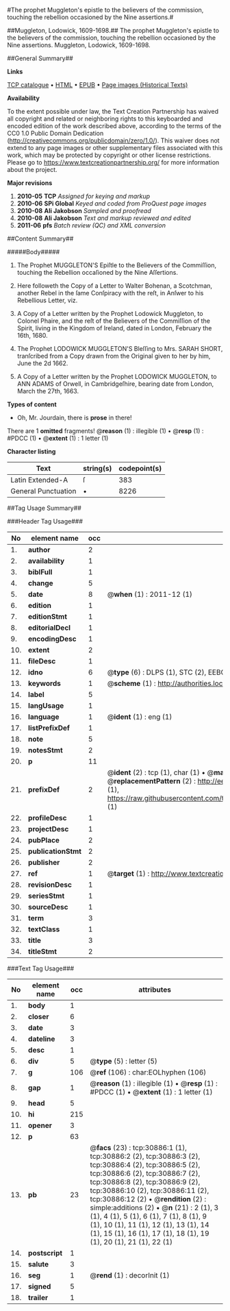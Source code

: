 #The prophet Muggleton's epistle to the believers of the commission, touching the rebellion occasioned by the Nine assertions.#

##Muggleton, Lodowick, 1609-1698.##
The prophet Muggleton's epistle to the believers of the commission, touching the rebellion occasioned by the Nine assertions.
Muggleton, Lodowick, 1609-1698.

##General Summary##

**Links**

[TCP catalogue](http://www.ota.ox.ac.uk/tcp/)  • 
[HTML](http://tei.it.ox.ac.uk/tcp/Texts-HTML/free/A51/A51575.html)  • 
[EPUB](http://tei.it.ox.ac.uk/tcp/Texts-EPUB/free/A51/A51575.epub) • 
[Page images (Historical Texts)](https://historicaltexts.jisc.ac.uk/eebo-99826483e)

**Availability**

To the extent possible under law, the Text Creation Partnership has waived all copyright and related or neighboring rights to this keyboarded and encoded edition of the work described above, according to the terms of the CC0 1.0 Public Domain Dedication (http://creativecommons.org/publicdomain/zero/1.0/). This waiver does not extend to any page images or other supplementary files associated with this work, which may be protected by copyright or other license restrictions. Please go to https://www.textcreationpartnership.org/ for more information about the project.

**Major revisions**

1. __2010-05__ __TCP__ *Assigned for keying and markup*
1. __2010-06__ __SPi Global__ *Keyed and coded from ProQuest page images*
1. __2010-08__ __Ali Jakobson__ *Sampled and proofread*
1. __2010-08__ __Ali Jakobson__ *Text and markup reviewed and edited*
1. __2011-06__ __pfs__ *Batch review (QC) and XML conversion*

##Content Summary##

#####Body#####

1. The Prophet MUGGLETON'S Epiſtle to the Believers of the Commiſſion, touching the Rebellion occaſioned by the Nine Aſſertions.

1. Here followeth the Copy of a Letter to Walter Bohenan, a Scotchman, another Rebel in the ſame Conſpiracy with the reſt, in Anſwer to his Rebellious Letter, viz.

1. A Copy of a Letter written by the Prophet Lodowick Muggleton, to Colonel Phaire, and the reſt of the Believers of the Commiſſion of the Spirit, living in the Kingdom of Ireland, dated in London, February the 16th, 1680.

1. The Prophet LODOWICK MUGGLETON'S Bleſſing to Mrs. SARAH SHORT, tranſcribed from a Copy drawn from the Original given to her by him, June the 2d 1662.

1. A Copy of a Letter written by the Prophet LODOWICK MUGGLETON, to ANN ADAMS of Orwell, in Cambridgeſhire, bearing date from London, March the 27th, 1663.

**Types of content**

  * Oh, Mr. Jourdain, there is **prose** in there!

There are 1 **omitted** fragments! 
 @__reason__ (1) : illegible (1)  •  @__resp__ (1) : #PDCC (1)  •  @__extent__ (1) : 1 letter (1)

**Character listing**


|Text|string(s)|codepoint(s)|
|---|---|---|
|Latin Extended-A|ſ|383|
|General Punctuation|•|8226|

##Tag Usage Summary##

###Header Tag Usage###

|No|element name|occ|attributes|
|---|---|---|---|
|1.|__author__|2||
|2.|__availability__|1||
|3.|__biblFull__|1||
|4.|__change__|5||
|5.|__date__|8| @__when__ (1) : 2011-12 (1)|
|6.|__edition__|1||
|7.|__editionStmt__|1||
|8.|__editorialDecl__|1||
|9.|__encodingDesc__|1||
|10.|__extent__|2||
|11.|__fileDesc__|1||
|12.|__idno__|6| @__type__ (6) : DLPS (1), STC (2), EEBO-CITATION (1), PROQUEST (1), VID (1)|
|13.|__keywords__|1| @__scheme__ (1) : http://authorities.loc.gov/ (1)|
|14.|__label__|5||
|15.|__langUsage__|1||
|16.|__language__|1| @__ident__ (1) : eng (1)|
|17.|__listPrefixDef__|1||
|18.|__note__|5||
|19.|__notesStmt__|2||
|20.|__p__|11||
|21.|__prefixDef__|2| @__ident__ (2) : tcp (1), char (1)  •  @__matchPattern__ (2) : ([0-9\-]+):([0-9IVX]+) (1), (.+) (1)  •  @__replacementPattern__ (2) : http://eebo.chadwyck.com/downloadtiff?vid=$1&page=$2 (1), https://raw.githubusercontent.com/textcreationpartnership/Texts/master/tcpchars.xml#$1 (1)|
|22.|__profileDesc__|1||
|23.|__projectDesc__|1||
|24.|__pubPlace__|2||
|25.|__publicationStmt__|2||
|26.|__publisher__|2||
|27.|__ref__|1| @__target__ (1) : http://www.textcreationpartnership.org/docs/. (1)|
|28.|__revisionDesc__|1||
|29.|__seriesStmt__|1||
|30.|__sourceDesc__|1||
|31.|__term__|3||
|32.|__textClass__|1||
|33.|__title__|3||
|34.|__titleStmt__|2||


###Text Tag Usage###

|No|element name|occ|attributes|
|---|---|---|---|
|1.|__body__|1||
|2.|__closer__|6||
|3.|__date__|3||
|4.|__dateline__|3||
|5.|__desc__|1||
|6.|__div__|5| @__type__ (5) : letter (5)|
|7.|__g__|106| @__ref__ (106) : char:EOLhyphen (106)|
|8.|__gap__|1| @__reason__ (1) : illegible (1)  •  @__resp__ (1) : #PDCC (1)  •  @__extent__ (1) : 1 letter (1)|
|9.|__head__|5||
|10.|__hi__|215||
|11.|__opener__|3||
|12.|__p__|63||
|13.|__pb__|23| @__facs__ (23) : tcp:30886:1 (1), tcp:30886:2 (2), tcp:30886:3 (2), tcp:30886:4 (2), tcp:30886:5 (2), tcp:30886:6 (2), tcp:30886:7 (2), tcp:30886:8 (2), tcp:30886:9 (2), tcp:30886:10 (2), tcp:30886:11 (2), tcp:30886:12 (2)  •  @__rendition__ (2) : simple:additions (2)  •  @__n__ (21) : 2 (1), 3 (1), 4 (1), 5 (1), 6 (1), 7 (1), 8 (1), 9 (1), 10 (1), 11 (1), 12 (1), 13 (1), 14 (1), 15 (1), 16 (1), 17 (1), 18 (1), 19 (1), 20 (1), 21 (1), 22 (1)|
|14.|__postscript__|1||
|15.|__salute__|3||
|16.|__seg__|1| @__rend__ (1) : decorInit (1)|
|17.|__signed__|5||
|18.|__trailer__|1||
